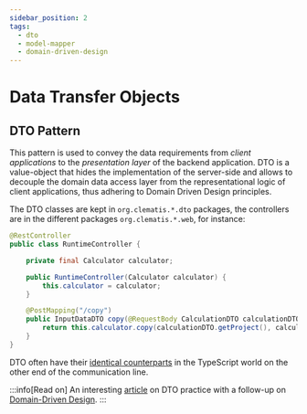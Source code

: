```yaml
---
sidebar_position: 2
tags:
  - dto
  - model-mapper
  - domain-driven-design
---
```


# Data Transfer Objects

## DTO Pattern

This pattern is used to convey the data requirements
from <i>client applications</i> to the <i>presentation layer</i> of the backend application.
DTO is a value-object that hides the implementation of the server-side
and allows to decouple the domain data access layer from
the representational logic of client applications, thus
adhering to Domain Driven Design principles.

The DTO classes are kept in `org.clematis.*.dto` packages, the controllers
are in the different packages `org.clematis.*.web`, for instance:

````java title="src/main/java/org/clematis/cosmic/web/RuntimeController.java"
@RestController
public class RuntimeController {

    private final Calculator calculator;

    public RuntimeController(Calculator calculator) {
        this.calculator = calculator;
    }

    @PostMapping("/copy")
    public InputDataDTO copy(@RequestBody CalculationDTO calculationDTO) {
        return this.calculator.copy(calculationDTO.getProject(), calculationDTO.getInputData());
    }
}
````
DTO often have their [identical counterparts](../data-querying/cosmic#typed-responses) in the TypeScript world on the other end of the
communication line.

:::info[Read on]
An interesting [article](https://blog.scottlogic.com/2020/01/03/rethinking-the-java-dto.html)
on DTO practice with a follow-up on [Domain-Driven Design](https://blog.scottlogic.com/2018/03/28/domain-driven-design.html).
:::

